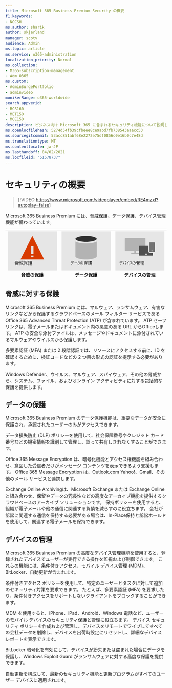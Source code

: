 ```yaml
---
title: Microsoft 365 Business Premium Security の概要
f1.keywords:
- NOCSH
ms.author: sharik
author: skjerland
manager: scotv
audience: Admin
ms.topic: article
ms.service: o365-administration
localization_priority: Normal
ms.collection:
- M365-subscription-management
- Adm_O365
ms.custom:
- AdminSurgePortfolio
- adminvideo
monikerRange: o365-worldwide
search.appverid:
- BCS160
- MET150
- MOE150
description: ビジネス向け Microsoft 365 に含まれるセキュリティ機能について説明します。
ms.openlocfilehash: 5274d54fb39cfbeee8ce9abd7fb738543aaacc53
ms.sourcegitcommit: 53acc851abf68e2272e75df0856c0e16b0c7e48d
ms.translationtype: MT
ms.contentlocale: ja-JP
ms.lasthandoff: 04/02/2021
ms.locfileid: "51578737"
---
```

# <a name="overview-of-security"></a>セキュリティの概要

> [!VIDEO https://www.microsoft.com/videoplayer/embed/RE4mzxI?autoplay=false]

Microsoft 365 Business Premium には、脅威保護、データ保護、デバイス管理機能が備わっています。

|![脅威の保護](../media/m365-business-security-threat-protection.png)<br/>[脅威の保護](#threat-protection)|![クライアントとの共同作業](../media/m365-business-security-data-protection.png) <br/>[データ保護](#data-protection) | ![デバイスの管理](../media/m365-business-security-device-management.png) <br/>[デバイスの管理](#device-management) |
|--|--|--|

## <a name="threat-protection"></a>脅威に対する保護

Microsoft 365 Business Premium には、マルウェア、ランサムウェア、有害なリンクなどから保護するクラウドベースのメール フィルター サービスである Office 365 Advanced Threat Protection (ATP) が含まれています。 ATP セーフ リンクは、電子メールまたはドキュメント内の悪意のある URL からOfficeします。 ATP の安全な添付ファイルは、メッセージやドキュメントに添付されているマルウェアやウイルスから保護します。

多要素認証 (MFA) または 2 段階認証では、リソースにアクセスする前に、ID を確認するために、検証コードなどの 2 つ目の形式の認証を提示する必要があります。  

Windows Defender、ウイルス、マルウェア、スパイウェア、その他の脅威から、システム、ファイル、およびオンライン アクティビティに対する包括的な保護を提供します。

## <a name="data-protection"></a>データの保護

Microsoft 365 Business Premium のデータ保護機能は、重要なデータが安全に保護され、承認されたユーザーのみがアクセスできます。

データ損失防止 (DLP) ポリシーを使用して、社会保障番号やクレジット カード番号などの機密情報を識別して管理し、誤って共有しきれなくすることができます。 

Office 365 Message Encryption は、暗号化機能とアクセス権機能を組み合わせ、意図した受信者だけがメッセージ コンテンツを表示できるよう支援します。 Office 365 Message Encryption は、Outlook.com Yahoo!、Gmail、その他のメール サービスと連携します。

Exchange Online Archivingは、Microsoft Exchange または Exchange Online と組み合わせ、保留やデータの冗長性などの高度なアーカイブ機能を提供するクラウドベースのアーカイブ ソリューションです。 保持ポリシーを使用すると、組織が電子メールや他の通信に関連する負債を減らすのに役立ちます。 会社が訴訟に関連する通信を保持する必要がある場合は、In-Place保持と訴訟ホールドを使用して、関連する電子メールを保持できます。

## <a name="device-management"></a>デバイスの管理

Microsoft 365 Business Premium の高度なデバイス管理機能を使用すると、登録されたデバイスでユーザーが実行できる操作を監視および制御できます。 これらの機能には、条件付きアクセス、モバイル デバイス管理 (MDM)、BitLocker、自動更新が含まれます。

条件付きアクセス ポリシーを使用して、特定のユーザーとタスクに対して追加のセキュリティ対策を要求できます。 たとえば、多要素認証 (MFA) を要求したり、条件付きアクセスをサポートしないクライアントをブロックすることができます。

MDM を使用すると、iPhone、iPad、Android、Windows 電話など、ユーザーのモバイル デバイスのセキュリティ保護と管理に役立ちます。 デバイス セキュリティ ポリシーを作成および管理し、デバイスをリモートでワイプしてすべての会社データを削除し、デバイスを出荷時設定にリセットし、詳細なデバイス レポートを表示できます。 

BitLocker 暗号化を有効にして、デバイスが紛失または盗まれた場合にデータを保護し、Windows Exploit Guard がランサムウェアに対する高度な保護を提供できます。

自動更新を構成して、最新のセキュリティ機能と更新プログラムがすべてのユーザー デバイスに適用されます。 